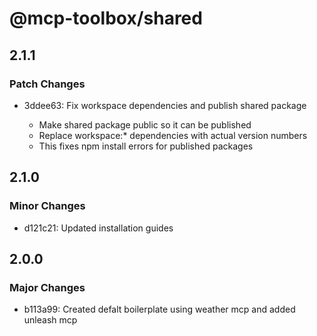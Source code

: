 # @mcp-toolbox/shared

## 2.1.1

### Patch Changes

- 3ddee63: Fix workspace dependencies and publish shared package

  - Make shared package public so it can be published
  - Replace workspace:\* dependencies with actual version numbers
  - This fixes npm install errors for published packages

## 2.1.0

### Minor Changes

- d121c21: Updated installation guides

## 2.0.0

### Major Changes

- b113a99: Created defalt boilerplate using weather mcp and added unleash mcp
